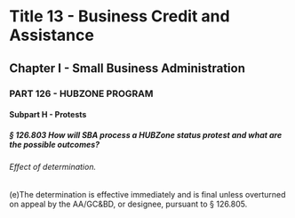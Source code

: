 
# Title 13 - Business Credit and Assistance
## Chapter I - Small Business Administration
### PART 126 - HUBZONE PROGRAM
#### Subpart H - Protests
##### § 126.803 How will SBA process a HUBZone status protest and what are the possible outcomes?
###### Effect of determination.

(e)The determination is effective immediately and is final unless overturned on appeal by the AA/GC&BD, or designee, pursuant to § 126.805.
